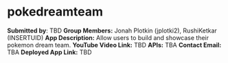 # pokedreamteam
**Submitted by**: TBD
**Group Members:** Jonah Plotkin (jplotki2), RushiKetkar (INSERTUID)
**App Description:** Allow users to build and showcase their pokemon dream team.
**YouTube Video Link:** TBD
**APIs:** TBA
**Contact Email:** TBA
**Deployed App Link:** TBD
